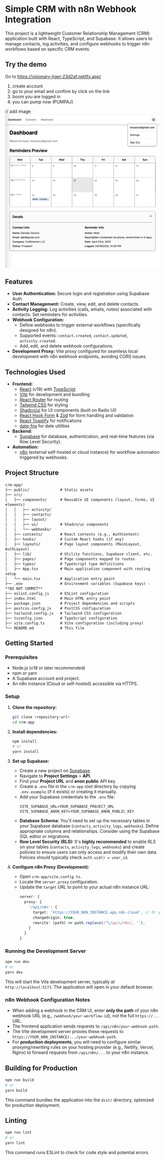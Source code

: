 # Simple CRM with n8n Webhook Integration

This project is a lightweight Customer Relationship Management (CRM) application built with React, TypeScript, and Supabase. It allows users to manage contacts, log activities, and configure webhooks to trigger n8n workflows based on specific CRM events.

## Try the demo
Go to https://visionary-liger-23d2af.netlify.app/
1. create account
2. go to your email and confirm by click on the link
3. boom you are logged in
4. you can pump now (PUMPAJ)

// add image
![CRM N8N APP](./src/assets/screenshot.png "Screenshot")

## Features

*   **User Authentication:** Secure login and registration using Supabase Auth.
*   **Contact Management:** Create, view, edit, and delete contacts.
*   **Activity Logging:** Log activities (calls, emails, notes) associated with contacts. Set reminders for activities.
*   **Webhook Configuration:**
    *   Define webhooks to trigger external workflows (specifically designed for n8n).
    *   Supported events: `contact.created`, `contact.updated`, `activity.created`.
    *   Add, edit, and delete webhook configurations.
*   **Development Proxy:** Vite proxy configured for seamless local development with n8n webhook endpoints, avoiding CORS issues.

## Technologies Used

*   **Frontend:**
    *   [React](https://react.dev/) (v19) with [TypeScript](https://www.typescriptlang.org/)
    *   [Vite](https://vitejs.dev/) for development and bundling
    *   [React Router](https://reactrouter.com/) for routing
    *   [Tailwind CSS](https://tailwindcss.com/) for styling
    *   [Shadcn/ui](https://ui.shadcn.com/) for UI components (built on Radix UI)
    *   [React Hook Form](https://react-hook-form.com/) & [Zod](https://zod.dev/) for form handling and validation
    *   [React Toastify](https://fkhadra.github.io/react-toastify/) for notifications
    *   [date-fns](https://date-fns.org/) for date utilities
*   **Backend:**
    *   [Supabase](https://supabase.com/) for database, authentication, and real-time features (via Row Level Security).
*   **Automation:**
    *   [n8n](https://n8n.io/) (external self-hosted or cloud instance) for workflow automation triggered by webhooks.

## Project Structure

```
crm-app/
├── public/              # Static assets
├── src/
│   ├── components/      # Reusable UI components (layout, forms, UI elements)
│   │   ├── activity/
│   │   ├── contacts/
│   │   ├── layout/
│   │   ├── ui/          # Shadcn/ui components
│   │   └── webhooks/
│   ├── contexts/        # React contexts (e.g., AuthContext)
│   ├── hooks/           # Custom React hooks (if any)
│   ├── layouts/         # Page layout components (MainLayout, AuthLayout)
│   ├── lib/             # Utility functions, Supabase client, etc.
│   ├── pages/           # Page components mapped to routes
│   ├── types/           # TypeScript type definitions
│   ├── App.tsx          # Main application component with routing setup
│   └── main.tsx         # Application entry point
├── .env                 # Environment variables (Supabase keys) - **DO NOT COMMIT**
├── eslint.config.js     # ESLint configuration
├── index.html           # Main HTML entry point
├── package.json         # Project dependencies and scripts
├── postcss.config.js    # PostCSS configuration
├── tailwind.config.js   # Tailwind CSS configuration
├── tsconfig.json        # TypeScript configuration
├── vite.config.ts       # Vite configuration (including proxy)
└── README.md            # This file
```

## Getting Started

### Prerequisites

*   Node.js (v18 or later recommended)
*   npm or yarn
*   A Supabase account and project.
*   An n8n instance (Cloud or self-hosted) accessible via HTTPS.

### Setup

1.  **Clone the repository:**
    ```bash
    git clone <repository-url>
    cd crm-app
    ```

2.  **Install dependencies:**
    ```bash
    npm install
    # or
    yarn install
    ```

3.  **Set up Supabase:**
    *   Create a new project on [Supabase](https://supabase.com/).
    *   Navigate to **Project Settings** > **API**.
    *   Find your **Project URL** and **anon public** API key.
    *   Create a `.env` file in the `crm-app` root directory by copying `.env.example` (if it exists) or creating it manually.
    *   Add your Supabase credentials to the `.env` file:
        ```env
        VITE_SUPABASE_URL=YOUR_SUPABASE_PROJECT_URL
        VITE_SUPABASE_ANON_KEY=YOUR_SUPABASE_ANON_PUBLIC_KEY
        ```
    *   **Database Schema:** You'll need to set up the necessary tables in your Supabase database (`contacts`, `activity_logs`, `webhooks`). Define appropriate columns and relationships. Consider using the Supabase SQL editor or migrations.
    *   **Row Level Security (RLS):** It's **highly recommended** to enable RLS on your tables (`contacts`, `activity_logs`, `webhooks`) and create policies to ensure users can only access and modify their own data. Policies should typically check `auth.uid() = user_id`.

4.  **Configure n8n Proxy (Development):**
    *   Open `crm-app/vite.config.ts`.
    *   Locate the `server.proxy` configuration.
    *   Update the `target` URL to point to your actual n8n instance URL:
        ```typescript
        server: {
          proxy: {
            '/api/n8n': {
              target: 'https://YOUR_N8N_INSTANCE.app.n8n.cloud', // Or your self-hosted URL
              changeOrigin: true,
              rewrite: (path) => path.replace(/^\/api\/n8n/, ''),
            }
          }
        }
        ```

### Running the Development Server

```bash
npm run dev
# or
yarn dev
```

This will start the Vite development server, typically at `http://localhost:5173`. The application will open in your default browser.

### n8n Webhook Configuration Notes

*   When adding a webhook in the CRM UI, enter **only the path** of your n8n webhook URL (e.g., `/webhook/your-workflow-id`), not the full `https://...` URL.
*   The frontend application sends requests to `/api/n8n/your-webhook-path`.
*   The Vite development server proxies these requests to `https://YOUR_N8N_INSTANCE/.../your-webhook-path`.
*   For **production deployments**, you will need to configure similar proxying/rewriting rules on your hosting provider (e.g., Netlify, Vercel, Nginx) to forward requests from `/api/n8n/...` to your n8n instance.

## Building for Production

```bash
npm run build
# or
yarn build
```

This command bundles the application into the `dist/` directory, optimized for production deployment.

## Linting

```bash
npm run lint
# or
yarn lint
```

This command runs ESLint to check for code style and potential errors.
